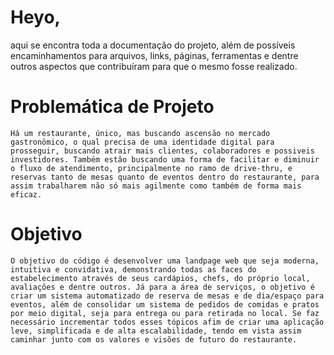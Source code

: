 # Heyo, 

 aqui se encontra toda a documentação do projeto, além de possíveis encaminhamentos para arquivos, links, páginas, ferramentas e dentre outros aspectos que contribuíram para que o mesmo fosse realizado.

# Problemática de Projeto
    Há um restaurante, único, mas buscando ascensão no mercado gastronômico, o qual precisa de uma identidade digital para prosseguir, buscando atrair mais clientes, colaboradores e possiveis investidores. Também estão buscando uma forma de facilitar e diminuir o fluxo de atendimento, principalmente no ramo de drive-thru, e reservas tanto de mesas quanto de eventos dentro do restaurante, para assim trabalharem não só mais agilmente como também de forma mais eficaz.

# Objetivo
    O objetivo do código é desenvolver uma landpage web que seja moderna, intuitiva e convidativa, demonstrando todas as faces do estabelecimento através de seus cardápios, chefs, do próprio local, avaliações e dentre outros. Já para a área de serviços, o objetivo é criar um sistema automatizado de reserva de mesas e de dia/espaço para eventos, além de consolidar um sistema de pedidos de comidas e pratos por meio digital, seja para entrega ou para retirada no local. Se faz necessário incrementar todos esses tópicos afim de criar uma aplicação leve, simplificada e de alta escalabilidade, tendo em vista assim caminhar junto com os valores e visões de futuro do restaurante.

